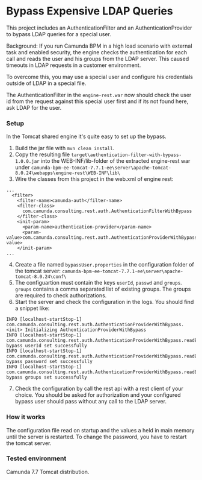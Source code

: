 # Bypass Expensive LDAP Queries

This project includes an AuthenticationFilter and an AuthenticationProvider to bypass LDAP queries for a special user.

Background: If you run Camunda BPM in a high load scenario with external task and enabled security, the engine checks the authentication for each call and reads the user and his groups from the LDAP server. This caused timeouts in LDAP requests in a customer environment.

To overcome this, you may use a special user and configure his credentials outside of LDAP in a special file.

The AuthenticationFilter in the `engine-rest.war` now should check the user id from the request against this special user first and if its not found here, ask LDAP for the user.

### Setup
In the Tomcat shared engine it's quite easy to set up the bypass.

1. Build the jar file with `mvn clean install`.
2. Copy the resulting file `target\authentication-filter-with-bypass-1.0.0.jar` into the WEB-INF/lib-folder of the extracted engine-rest war under `camunda-bpm-ee-tomcat-7.7.1-ee\server\apache-tomcat-8.0.24\webapps\engine-rest\WEB-INF\lib\`
3. Wire the classes from this project in the web.xml of engine rest: 
```
...
  <filter>
    <filter-name>camunda-auth</filter-name>
    <filter-class>
      com.camunda.consulting.rest.auth.AuthenticationFilterWithBypass
    </filter-class>
    <init-param>
      <param-name>authentication-provider</param-name>
      <param-value>com.camunda.consulting.rest.auth.AuthenticationProviderWithBypass</param-value>
    </init-param>
...
```
4. Create a file named `bypassUser.properties` in the configuration folder of the tomcat server: `camunda-bpm-ee-tomcat-7.7.1-ee\server\apache-tomcat-8.0.24\conf\`
5. The configuartion must contain the keys `userId`, `passwd` and `groups`. `groups` contains a comma separated list of existing groups. The groups are required to check authorizations.
6. Start the server and check the configuration in the logs. You should find a snippet like:
```
INFO [localhost-startStop-1] com.camunda.consulting.rest.auth.AuthenticationProviderWithBypass.<init> Initializing AuthenticationProviderWithBypass
INFO [localhost-startStop-1] com.camunda.consulting.rest.auth.AuthenticationProviderWithBypass.readBypassValues bypass userId set successfully
INFO [localhost-startStop-1] com.camunda.consulting.rest.auth.AuthenticationProviderWithBypass.readBypassValues bypass password set successfully
INFO [localhost-startStop-1] com.camunda.consulting.rest.auth.AuthenticationProviderWithBypass.readBypassValues bypass groups set successfully
```
7. Check the configuration by call the rest api with a rest client of your choice. You should be asked for authorization and your configured bypass user should pass without any call to the LDAP server.

### How it works
The configuration file read on startup and the values a held in main memory until the server is restarted. To change the password, you have to restart the tomcat server.

### Tested environment
Camunda 7.7 Tomcat distribution.